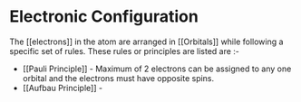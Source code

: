 # Electronic Configuration

The [[electrons]] in the atom are arranged in [[Orbitals]] while following a specific set of rules. These rules or principles are listed are :-

- [[Pauli Principle]] - Maximum of 2 electrons can be assigned to any one orbital and the electrons must have opposite spins.
- [[Aufbau Principle]] - 